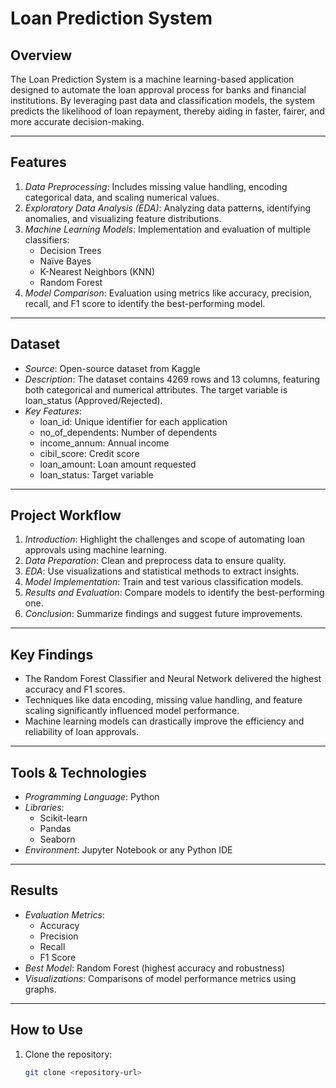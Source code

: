 # Loan Prediction System

## Overview

The Loan Prediction System is a machine learning-based application designed to automate the loan approval process for banks and financial institutions. By leveraging past data and classification models, the system predicts the likelihood of loan repayment, thereby aiding in faster, fairer, and more accurate decision-making.

---

## Features

1. *Data Preprocessing*: Includes missing value handling, encoding categorical data, and scaling numerical values.
2. *Exploratory Data Analysis (EDA)*: Analyzing data patterns, identifying anomalies, and visualizing feature distributions.
3. *Machine Learning Models*: Implementation and evaluation of multiple classifiers:
   - Decision Trees
   - Naïve Bayes
   - K-Nearest Neighbors (KNN)
   - Random Forest
4. *Model Comparison*: Evaluation using metrics like accuracy, precision, recall, and F1 score to identify the best-performing model.

---

## Dataset

- *Source*: Open-source dataset from Kaggle
- *Description*: The dataset contains 4269 rows and 13 columns, featuring both categorical and numerical attributes. The target variable is loan_status (Approved/Rejected).
- *Key Features*:
  - loan_id: Unique identifier for each application
  - no_of_dependents: Number of dependents
  - income_annum: Annual income
  - cibil_score: Credit score
  - loan_amount: Loan amount requested
  - loan_status: Target variable

---

## Project Workflow

1. *Introduction*: Highlight the challenges and scope of automating loan approvals using machine learning.
2. *Data Preparation*: Clean and preprocess data to ensure quality.
3. *EDA*: Use visualizations and statistical methods to extract insights.
4. *Model Implementation*: Train and test various classification models.
5. *Results and Evaluation*: Compare models to identify the best-performing one.
6. *Conclusion*: Summarize findings and suggest future improvements.

---

## Key Findings

- The Random Forest Classifier and Neural Network delivered the highest accuracy and F1 scores.
- Techniques like data encoding, missing value handling, and feature scaling significantly influenced model performance.
- Machine learning models can drastically improve the efficiency and reliability of loan approvals.

---

## Tools & Technologies

- *Programming Language*: Python
- *Libraries*: 
  - Scikit-learn
  - Pandas
  - Seaborn
- *Environment*: Jupyter Notebook or any Python IDE

---

## Results

- *Evaluation Metrics*:
  - Accuracy
  - Precision
  - Recall
  - F1 Score
- *Best Model*: Random Forest (highest accuracy and robustness)
- *Visualizations*: Comparisons of model performance metrics using graphs.

---

## How to Use

1. Clone the repository:
   ```bash
   git clone <repository-url>
